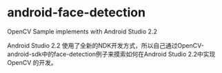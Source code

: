 # android-face-detection
OpenCV Sample implements with Android Studio 2.2

Android Studio 2.2 使用了全新的NDK开发方式，所以自己通过OpenCV-android-sdk中的face-detection例子来摸索如何在Android Studio 2.2中实现OpenCV 的开发。
